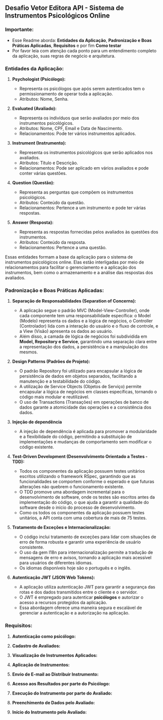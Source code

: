 ## Desafio Vetor Editora API - Sistema de Instrumentos Psicológicos Online

### Importante: 
- Esse Readme aborda: **Entidades da Aplicação**, **Padronização e Boas Práticas Aplicadas**, **Requisitos** e por fim  **Como testar**
- Por favor leia com atenção cada ponto para um entendimento completo da aplicação, suas regras de negócio e arquitetura.

### Entidades da Aplicação:

1. **Psychologist (Psicólogo):**
   - Representa os psicólogos que após serem autenticados tem o permissionamento de operar toda a aplicação.
   - Atributos: Nome, Senha.

2. **Evaluated (Avaliado):**
   - Representa os indivíduos que serão avaliados por meio dos instrumentos psicológicos.
   - Atributos: Nome, CPF, Email e Data de Nascimento.
   - Relacionamentos: Pode ter vários instrumentos aplicados.

3. **Instrument (Instrumento):**
   - Representa os instrumentos psicológicos que serão aplicados nos avaliados.
   - Atributos: Título e Descrição.
   - Relacionamentos: Pode ser aplicado em vários avaliados e pode conter várias questões.

4. **Question (Questão):**
   - Representa as perguntas que compõem os instrumentos psicológicos.
   - Atributos: Conteúdo da questão.
   - Relacionamentos: Pertence a um instrumento e pode ter várias respostas.

5. **Answer (Resposta):**
   - Representa as respostas fornecidas pelos avaliados às questões dos instrumentos.
   - Atributos: Conteúdo da resposta.
   - Relacionamentos: Pertence a uma questão.

Essas entidades formam a base da aplicação para o sistema de instrumentos psicológicos online. Elas estão interligadas por meio de relacionamentos para facilitar o gerenciamento e a aplicação dos instrumentos, bem como o armazenamento e a análise das respostas dos avaliados.

### Padronização e Boas Práticas Aplicadas:

1. **Separação de Responsabilidades (Separation of Concerns):**
   - A aplicação segue o padrão MVC (Model-View-Controller), onde cada componente tem uma responsabilidade específica: o Model (Modelo) representa os dados e a lógica de negócios, o Controller (Controlador) lida com a interação do usuário e o fluxo de controle, e a View (Visão) apresenta os dados ao usuário.
   - Além disso, a camada de lógica de negócios foi subdividida em **Model, Repository e Service**, garantindo uma separação clara entre a representação dos dados, a persistência e a manipulação dos mesmos.

2. **Design Patterns (Padrões de Projeto):**
   - O padrão Repository foi utilizado para encapsular a lógica de persistência de dados em objetos separados, facilitando a manutenção e a testabilidade do código.
   - A utilização de Service Objects (Objetos de Serviço) permite encapsular a lógica de negócios em classes específicas, tornando o código mais modular e reutilizável.
   - O uso de Transactions (Transações) em operações de banco de dados garante a atomicidade das operações e a consistência dos dados.

3. **Injeção de dependência**
     - A injeção de dependência é aplicada para promover a modularidade e a flexibilidade do código, permitindo a substituição de implementações e mudanças de comportamento sem modificar o código existente.

4. **Test-Driven Development (Desenvolvimento Orientado a Testes - TDD):**
   - Todos os componentes da aplicação possuem testes unitários escritos utilizando o framework RSpec, garantindo que as funcionalidades se comportem conforme o esperado e que futuras alterações não quebrem o funcionamento existente.
   - O TDD promove uma abordagem incremental para o desenvolvimento de software, onde os testes são escritos antes da implementação do código, o que ajuda a garantir a qualidade do software desde o início do processo de desenvolvimento.
   - Como os todos os componentes da aplicação possuem testes unitários, a API conta com uma cobertura de mais de 75 testes.

5. **Tratamento de Exceções e Internacionalização:**
   - O código inclui tratamento de exceções para lidar com situações de erro de forma robusta e garantir uma experiência de usuário consistente.
   - O uso da gem I18n para internacionalização permite a tradução de mensagens de erro e avisos, tornando a aplicação mais acessível para usuários de diferentes idiomas.
   - Os idiomas disponíveis hoje são o português e o inglês.

6. **Autenticação JWT (JSON Web Tokens):**
   - A aplicação utiliza autenticação JWT para garantir a segurança das rotas e dos dados transmitidos entre o cliente e o servidor.
   - O JWT é empregado para autenticar **psicólogos** e autorizar o acesso a recursos protegidos da aplicação.
   - Essa abordagem oferece uma maneira segura e escalável de gerenciar a autenticação e a autorização na aplicação.







### Requisitos:

1. **Autenticação como psicólogo:**

2. **Cadastro de Avaliados:**

3. **Visualização de Instrumentos Aplicados:**

4. **Aplicação de Instrumentos:**

5. **Envio de E-mail ao Distribuir Instrumento:**

6. **Acesso aos Resultados por parte do Psicólogo:**

7. **Execução do Instrumento por parte do Avaliado:**
   
8. **Preenchimento de Dados pelo Avaliado:**
   
8. **Início do Instrumento pelo Avaliado:**
   


